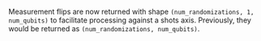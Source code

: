 Measurement flips are now returned with shape `(num_randomizations, 1, num_qubits)` to facilitate processing against a shots axis.
Previously, they would be returned as `(num_randomizations, num_qubits)`.
